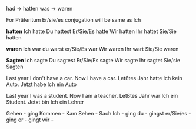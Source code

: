 had -> hatten
was -> waren

For Präteritum Er/sie/es conjugation will be same as Ich

**hatten** 
Ich hatte
Du hattest
Er/Sie/Es hatte
Wir hatten
Ihr hattet
Sie/Sie hatten

**waren**
Ich war
du warst
er/Sie/Es war
Wir waren
Ihr wart
Sie/Sie waren

**Sagten**
Ich sagte
Du sagtest
Er/Sie/Es sagte
Wir sagte
Ihr sagtet
Sie/sie Sagten

Last year I don't have a car. Now I have a car.
Letßtes Jahr hatte Ich kein Auto. Jetzt habe Ich ein Auto

Last year I was a student. Now I am a teacher.
Letßtes Jahr war Ich ein Student. Jetxt bin Ich ein Lehrer

Gehen - ging
Kommen - Kam
Sehen - Sach
Ich - ging
du - gingst
er/Sie/es - ging
er - gingt
wir - 